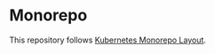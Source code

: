 # Monorepo

This repository follows
[Kubernetes Monorepo Layout](https://github.com/damlys/kubernetes-monorepo-layout#readme).
